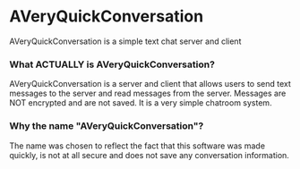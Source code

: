 # AVeryQuickConversation
AVeryQuickConversation is a simple text chat server and client

### What ACTUALLY is AVeryQuickConversation?
AVeryQuickConversation is a server and client that allows users to send text messages to the server and read messages from the server. 
Messages are NOT encrypted and are not saved. It is a very simple chatroom system.

### Why the name "AVeryQuickConversation"?
The name was chosen to reflect the fact that this software was made quickly, is not at all secure and does not save any conversation information.
